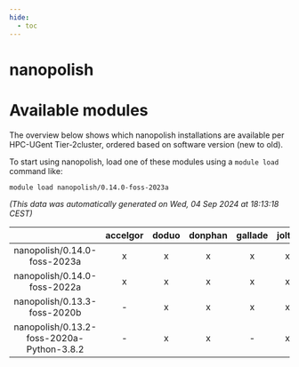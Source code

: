 ```yaml
---
hide:
  - toc
---
```


nanopolish
==========

# Available modules


The overview below shows which nanopolish installations are available per HPC-UGent Tier-2cluster, ordered based on software version (new to old).

To start using nanopolish, load one of these modules using a `module load` command like:

```shell
module load nanopolish/0.14.0-foss-2023a
```

*(This data was automatically generated on Wed, 04 Sep 2024 at 18:13:18 CEST)*  

| |accelgor|doduo|donphan|gallade|joltik|shinx|skitty|
| :---: | :---: | :---: | :---: | :---: | :---: | :---: | :---: |
|nanopolish/0.14.0-foss-2023a|x|x|x|x|x|x|x|
|nanopolish/0.14.0-foss-2022a|x|x|x|x|x|-|x|
|nanopolish/0.13.3-foss-2020b|-|x|x|x|x|-|x|
|nanopolish/0.13.2-foss-2020a-Python-3.8.2|-|x|x|-|x|-|x|
